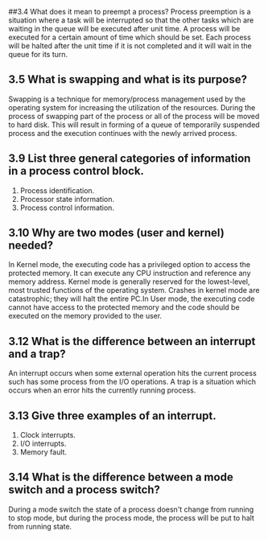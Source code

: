##3.4 What does it mean to preempt a process?
Process preemption is a situation where a task will be interrupted so that the other tasks which are waiting in the queue will be executed after unit time. A process will be executed for a certain amount of time which should be set. Each process will be halted after the unit time if it is not completed and it will wait in the queue for its turn.

##  3.5 What is swapping and what is its purpose?
Swapping is a technique for memory/process management used by the operating system for increasing the utilization of the resources. During the process of swapping part of the process or all of the process will be moved to hard disk. This will result in forming of a queue of temporarily suspended process and the execution continues with the newly arrived process.
##  3.9 List three general categories of information in a process control block.
1. Process identification. 
2. Processor state information. 
3. Process control information.

##  3.10 Why are two modes (user and kernel) needed?
In Kernel mode, the executing code has a privileged option to access the protected memory. It can execute any CPU instruction and reference any memory address. Kernel mode is generally reserved for the lowest-level, most trusted functions of the operating system. Crashes in kernel mode are catastrophic; they will halt the entire PC.In User mode, the executing code cannot have access to the protected memory and the code should be executed on the memory provided to the user.
##  3.12 What is the difference between an interrupt and a trap?
An interrupt occurs when some external operation hits the current process such has some process from the I/O operations. A trap is a situation which occurs when  an error hits the currently running process.

##  3.13 Give three examples of an interrupt.
1. Clock interrupts. 
2. I/O interrupts. 
3. Memory fault.

## 3.14 What is the difference between a mode switch and a process switch?
During a mode switch the state of a process doesn't change from running to stop mode, but during the process mode, the process will be put to halt from running state.

